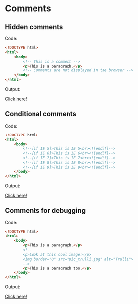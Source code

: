# Comments

## Hidden comments

Code:

```html
<!DOCTYPE html>
<html>
    <body>
        <!-- This is a comment -->
        <p>This is a paragraph.</p>
        <!-- Comments are not displayed in the browser -->
    </body>
</html>
```

Output:

[Click here!](./Comments/Example_1.html)

## Conditional comments

Code:

```html
<!DOCTYPE html>
<html>
    <body>
        <!--[if IE 5]>This is IE 5<br><![endif]-->
        <!--[if IE 6]>This is IE 6<br><![endif]-->
        <!--[if IE 7]>This is IE 7<br><![endif]-->
        <!--[if IE 8]>This is IE 8<br><![endif]-->
        <!--[if IE 9]>This is IE 9<br><![endif]-->
    </body>
</html>
```

Output:

[Click here!](./Comments/Example_2.html)

## Comments for debugging

Code:

```html
<!DOCTYPE html>
<html>
    <body>
        <p>This is a paragraph.</p>
        <!--
        <p>Look at this cool image:</p>
        <img border="0" src="pic_trulli.jpg" alt="Trulli">
        -->
        <p>This is a paragraph too.</p>
    </body>
</html>
```

Output:

[Click here!](./Comments/Example_3.html)